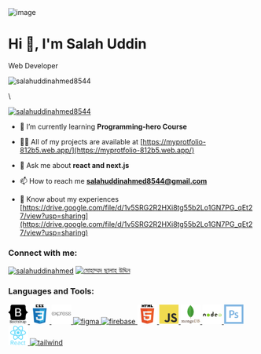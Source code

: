 <img src="https://media.licdn.com/dms/image/D5616AQHTftxukl-ARg/profile-displaybackgroundimage-shrink_350_1400/0/1670479046959?e=1680134400&v=beta&t=drdTnknKVJccVoSkdwiYMnl0OUT5bGVCw5zSqPvTe8o" alt="image" />

<h1>Hi 👋, I'm Salah Uddin</h1>
<h3">Web Developer</h3>

<p align="left"> <img src="https://komarev.com/ghpvc/?username=salahuddinahmed8544&label=Profile%20views&color=0e75b6&style=flat" alt="salahuddinahmed8544" /> </p>\

<p align="left"> <a href="https://github.com/ryo-ma/github-profile-trophy"><img src="https://github-profile-trophy.vercel.app/?username=salahuddinahmed8544" alt="salahuddinahmed8544" /></a> </p>

- 🌱 I’m currently learning **Programming-hero Course**

- 👨‍💻 All of my projects are available at [https://myprotfolio-812b5.web.app/](https://myprotfolio-812b5.web.app/)

- 💬 Ask me about **react and next.js**

- 📫 How to reach me **salahuddinahmed8544@gmail.com**

- 📄 Know about my experiences [https://drive.google.com/file/d/1v5SRG2R2HXi8tg55b2Lo1GN7PG_qEt27/view?usp=sharing](https://drive.google.com/file/d/1v5SRG2R2HXi8tg55b2Lo1GN7PG_qEt27/view?usp=sharing)

<h3 align="left">Connect with me:</h3>
<p align="left">
<a href="https://linkedin.com/in/salahuddinahmed" target="blank"><img align="center" src="https://raw.githubusercontent.com/rahuldkjain/github-profile-readme-generator/master/src/images/icons/Social/linked-in-alt.svg" alt="salahuddinahmed" height="30" width="40" /></a>
<a href="https://fb.com/মোহাম্মদ ছালাহ উদ্দিন" target="blank"><img align="center" src="https://raw.githubusercontent.com/rahuldkjain/github-profile-readme-generator/master/src/images/icons/Social/facebook.svg" alt="মোহাম্মদ ছালাহ উদ্দিন" height="30" width="40" /></a>
</p>

<h3 align="left">Languages and Tools:</h3>
<p align="left"> <a href="https://getbootstrap.com" target="_blank" rel="noreferrer"> <img src="https://raw.githubusercontent.com/devicons/devicon/master/icons/bootstrap/bootstrap-plain-wordmark.svg" alt="bootstrap" width="40" height="40"/> </a> <a href="https://www.w3schools.com/css/" target="_blank" rel="noreferrer"> <img src="https://raw.githubusercontent.com/devicons/devicon/master/icons/css3/css3-original-wordmark.svg" alt="css3" width="40" height="40"/> </a> <a href="https://expressjs.com" target="_blank" rel="noreferrer"> <img src="https://raw.githubusercontent.com/devicons/devicon/master/icons/express/express-original-wordmark.svg" alt="express" width="40" height="40"/> </a> <a href="https://www.figma.com/" target="_blank" rel="noreferrer"> <img src="https://www.vectorlogo.zone/logos/figma/figma-icon.svg" alt="figma" width="40" height="40"/> </a> <a href="https://firebase.google.com/" target="_blank" rel="noreferrer"> <img src="https://www.vectorlogo.zone/logos/firebase/firebase-icon.svg" alt="firebase" width="40" height="40"/> </a> <a href="https://www.w3.org/html/" target="_blank" rel="noreferrer"> <img src="https://raw.githubusercontent.com/devicons/devicon/master/icons/html5/html5-original-wordmark.svg" alt="html5" width="40" height="40"/> </a> <a href="https://developer.mozilla.org/en-US/docs/Web/JavaScript" target="_blank" rel="noreferrer"> <img src="https://raw.githubusercontent.com/devicons/devicon/master/icons/javascript/javascript-original.svg" alt="javascript" width="40" height="40"/> </a> <a href="https://www.mongodb.com/" target="_blank" rel="noreferrer"> <img src="https://raw.githubusercontent.com/devicons/devicon/master/icons/mongodb/mongodb-original-wordmark.svg" alt="mongodb" width="40" height="40"/> </a> <a href="https://nodejs.org" target="_blank" rel="noreferrer"> <img src="https://raw.githubusercontent.com/devicons/devicon/master/icons/nodejs/nodejs-original-wordmark.svg" alt="nodejs" width="40" height="40"/> </a> <a href="https://www.photoshop.com/en" target="_blank" rel="noreferrer"> <img src="https://raw.githubusercontent.com/devicons/devicon/master/icons/photoshop/photoshop-line.svg" alt="photoshop" width="40" height="40"/> </a> <a href="https://reactjs.org/" target="_blank" rel="noreferrer"> <img src="https://raw.githubusercontent.com/devicons/devicon/master/icons/react/react-original-wordmark.svg" alt="react" width="40" height="40"/> </a> <a href="https://tailwindcss.com/" target="_blank" rel="noreferrer"> <img src="https://www.vectorlogo.zone/logos/tailwindcss/tailwindcss-icon.svg" alt="tailwind" width="40" height="40"/> </a> </p>

